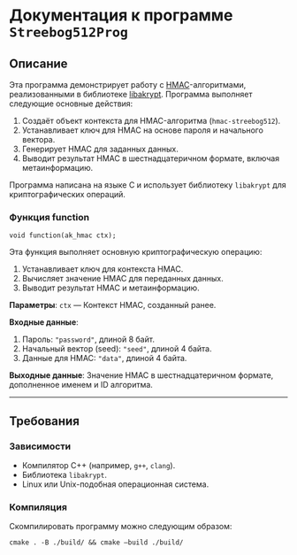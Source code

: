 # Документация к программе `Streebog512Prog`

## Описание

Эта программа демонстрирует работу с [HMAC](https://tc26.ru/standard/rs/Р%2050.1.113-2016.pdf)-алгоритмами, реализованными в библиотеке [libakrypt](https://git.miem.hse.ru/axelkenzo/libakrypt-0.x). Программа выполняет следующие основные действия:

1. Создаёт объект контекста для HMAC-алгоритма (`hmac-streebog512`).
2. Устанавливает ключ для HMAC на основе пароля и начального вектора.
3. Генерирует HMAC для заданных данных.
4. Выводит результат HMAC в шестнадцатеричном формате, включая метаинформацию.

Программа написана на языке C и использует библиотеку `libakrypt` для криптографических операций.

### Функция function
`void function(ak_hmac ctx);`

Эта функция выполняет основную криптографическую операцию:
1. Устанавливает ключ для контекста HMAC.
2. Вычисляет значение HMAC для переданных данных.
3. Выводит результат HMAC и метаинформацию.

__Параметры__:
`ctx` — Контекст HMAC, созданный ранее.

__Входные данные__:
1. Пароль: `"password"`, длиной 8 байт.
2. Начальный вектор (seed): `"seed"`, длиной 4 байта.
3. Данные для HMAC: `"data"`, длиной 4 байта.

__Выходные данные__: Значение HMAC в шестнадцатеричном формате, дополненное именем и ID алгоритма.

---

## Требования

### Зависимости

- Компилятор C++ (например, `g++`, `clang`).
- Библиотека `libakrypt`.
- Linux или Unix-подобная операционная система.

### Компиляция

Скомпилировать программу можно следующим образом:

    cmake . -B ./build/ && cmake —build ./build/

